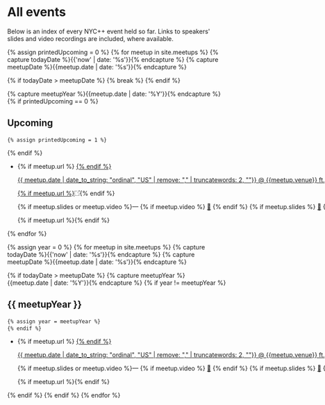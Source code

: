 # All events
Below is an index of every NYC++ event held so far. Links to speakers' slides and video recordings are included, where
available.

{% assign printedUpcoming = 0 %}
{% for meetup in site.meetups %}
  {% capture todayDate %}{{'now' | date: '%s'}}{% endcapture %}
  {% capture meetupDate %}{{meetup.date | date: '%s'}}{% endcapture %}

  {% if todayDate > meetupDate %} {% break %} {% endif %}

  {% capture meetupYear %}{{meetup.date | date: '%Y'}}{% endcapture %}
  {% if printedUpcoming == 0 %}
## Upcoming
    {% assign printedUpcoming = 1 %}
  {% endif %}

<ul><li><nobr>
  {% if meetup.url %}
<span title="meetup.com event"><a target="_blank" rel="noopener noreferrer" href="{{ meetup.url }}">
  {% endif %}

{{ meetup.date | date_to_string: "ordinal", "US" | remove: "," | truncatewords: 2, ""}}
    @ {{meetup.venue}} ft., {{ meetup.speaker }}

  {% if meetup.url %}<img width="12em" src="/redirect-icon.png"/></a>{% endif %}

  {% if meetup.slides or meetup.video %}—
    {% if meetup.video %}
<span title="video recording"><a target="_blank" rel="noopener noreferrer" href="{{ meetup.video }}">📼</a></span>
    {% endif %}
    {% if meetup.slides %}
<span title="slides"><a target="_blank" rel="noopener noreferrer" href="{{ meetup.slides }}">📖</a></span>
    {% endif %}
  {% endif %}

  {% if meetup.url %}</span>{% endif %}
</nobr></li></ul>
{% endfor %}



{% assign year = 0 %}
{% for meetup in site.meetups %}
  {% capture todayDate %}{{'now' | date: '%s'}}{% endcapture %}
  {% capture meetupDate %}{{meetup.date | date: '%s'}}{% endcapture %}

  {% if todayDate > meetupDate %}
    {% capture meetupYear %}{{meetup.date | date: '%Y'}}{% endcapture %}
    {% if year != meetupYear %}
## {{ meetupYear }}
    {% assign year = meetupYear %}
    {% endif %}

<ul><li><nobr>
{% if meetup.url %}
<span title="meetup.com event"><a
  target="_blank"
  rel="noopener noreferrer"
  href="{{ meetup.url }}">
{% endif %}

{{ meetup.date | date_to_string: "ordinal", "US" | remove: "," | truncatewords: 2, ""}}
    @ {{meetup.venue}} ft., {{ meetup.speaker }}
    {% if meetup.url %}<img width="12em" src="/redirect-icon.png"/>
{% if meetup.url %}
</a>
{% endif %}

{% if meetup.slides or meetup.video %}—
  {% if meetup.video %}
<span title="video recording"><a target="_blank" rel="noopener noreferrer" href="{{ meetup.video }}">📼</a></span>
  {% endif %}
  {% if meetup.slides %}
<span title="slides"><a target="_blank" rel="noopener noreferrer" href="{{ meetup.slides }}">📖</a></span>
  {% endif %}
{% endif %}

{% if meetup.url %}</span>{% endif %}
</nobr></li></ul>
    {% endif %}
  {% endif %}
{% endfor %}
